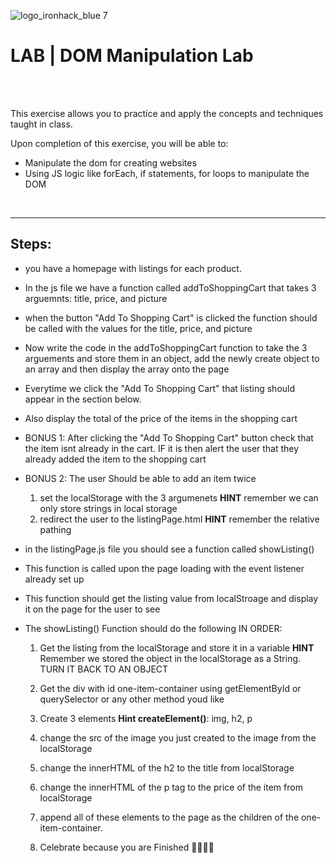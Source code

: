 ![logo_ironhack_blue 7](https://user-images.githubusercontent.com/23629340/40541063-a07a0a8a-601a-11e8-91b5-2f13e4e6b441.png)



# LAB | DOM Manipulation Lab

<br>

<br>


  This exercise allows you to practice and apply the concepts and techniques taught in class. 

  Upon completion of this exercise, you will be able to:

  - Manipulate the dom for creating websites
  - Using JS logic like forEach, if statements, for loops to manipulate the DOM

<br>
  <hr> 

  
  ## Steps:
- you have a homepage with listings for each product.

- In the js file we have a function called addToShoppingCart that takes 3 arguemnts:
 title, price, and picture

- when the button "Add To Shopping Cart" is clicked the function should be called with the values for the title, price, and picture


- Now write the code in the addToShoppingCart function to take the 3 arguements and store them in an object, add the newly create object to an array and then display the array onto the page


- Everytime we click the "Add To Shopping Cart" that listing should appear in the section below.

- Also display the total of the price of the items in the shopping cart

- BONUS 1: After clicking the "Add To Shopping Cart" button check that the item isnt already in the cart. IF it is then alert the user that they already added the item to the shopping cart

- BONUS 2: The user Should be able to add an item twice

    1. set the localStorage with the 3 argumenets **HINT** remember we can only store strings in local storage
    2. redirect the user to the listingPage.html **HINT** remember the relative pathing


- in the listingPage.js file you should see a function called showListing()

- This function is called upon the page loading with the event listener already set up

- This function should get the listing value from localStroage and display it on the page for the user to see

- The showListing() Function should do the following IN ORDER:

    1. Get the listing from the localStorage and store it in a variable **HINT** Remember we stored the object in the localStorage as a String. TURN IT BACK TO AN OBJECT

    2. Get the div with id one-item-container using getElementById or querySelector or any other method youd like

    3. Create 3 elements **Hint createElement()**: img, h2, p

    4. change the src of the image you just created to the image from the localStorage

    5. change the innerHTML of the h2 to the title from localStorage

    6. change the innerHTML of the p tag to the price of the item from localStorage

    7. append all of these elements to the page as the children of the one-item-container.

    8. Celebrate because you are Finished 🎉🥳💃🕺